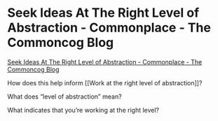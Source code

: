 # Seek Ideas At The Right Level of Abstraction - Commonplace - The Commoncog Blog
[Seek Ideas At The Right Level of Abstraction - Commonplace - The Commoncog Blog](https://commoncog.com/blog/the-right-level-of-abstraction/)

How does this help inform [[Work at the right level of abstraction]]? 

What does “level of abstraction” mean?

What indicates that you’re working at the right level?

<!-- #Readable -->

<!-- {BearID:63DC1AFD-D294-46E5-9937-5230A5FEC065-74555-00000274CDF0CA6C} -->
